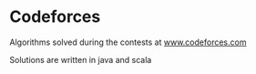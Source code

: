 # Codeforces
Algorithms solved during the contests at www.codeforces.com

Solutions are written in java and scala
